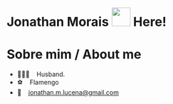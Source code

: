 # Jonathan Morais <img src="https://raw.githubusercontent.com/MartinHeinz/MartinHeinz/master/wave.gif" width="42px" style="max-width:100%;"> Here!

# Sobre mim / About me
- 👩‍👧‍👦  &nbsp;&nbsp; Husband.
- ⚽️  &nbsp;&nbsp; Flamengo
- 📨  &nbsp;&nbsp; jonathan.m.lucena@gmail.com
